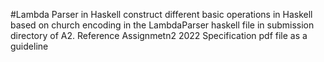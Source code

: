 #Lambda Parser in Haskell
construct different basic operations in Haskell based on church encoding in the LambdaParser haskell file in submission directory of A2.
Reference Assignmetn2 2022 Specification pdf file as a guideline
